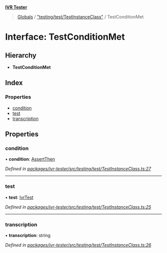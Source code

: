 **[IVR Tester](../README.md)**

> [Globals](../README.md) / ["testing/test/TestInstanceClass"](../modules/_testing_test_testinstanceclass_.md) / TestConditionMet

# Interface: TestConditionMet

## Hierarchy

* **TestConditionMet**

## Index

### Properties

* [condition](_testing_test_testinstanceclass_.testconditionmet.md#condition)
* [test](_testing_test_testinstanceclass_.testconditionmet.md#test)
* [transcription](_testing_test_testinstanceclass_.testconditionmet.md#transcription)

## Properties

### condition

•  **condition**: [AssertThen](_testing_test_conditions_assertthen_.assertthen.md)

*Defined in [packages/ivr-tester/src/testing/test/TestInstanceClass.ts:27](https://github.com/SketchingDev/ivr-tester/blob/60c8b59/packages/ivr-tester/src/testing/test/TestInstanceClass.ts#L27)*

___

### test

•  **test**: [IvrTest](_testing_test_ivrtest_.ivrtest.md)

*Defined in [packages/ivr-tester/src/testing/test/TestInstanceClass.ts:25](https://github.com/SketchingDev/ivr-tester/blob/60c8b59/packages/ivr-tester/src/testing/test/TestInstanceClass.ts#L25)*

___

### transcription

•  **transcription**: string

*Defined in [packages/ivr-tester/src/testing/test/TestInstanceClass.ts:26](https://github.com/SketchingDev/ivr-tester/blob/60c8b59/packages/ivr-tester/src/testing/test/TestInstanceClass.ts#L26)*
